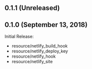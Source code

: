 ## 0.1.1 (Unreleased)
## 0.1.0 (September 13, 2018)

Initial Release:

* resource/netlify_build_hook
* resource/netlify_deploy_key
* resource/netlify_hook
* resource/netlify_site


